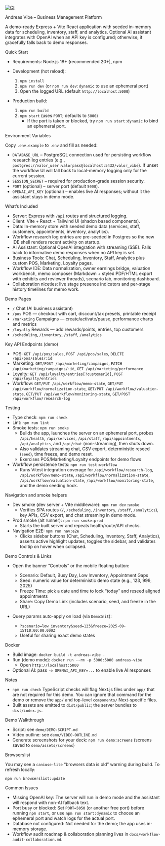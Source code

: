 [![CI](https://github.com/Bwillia13x/AndreasVibe/actions/workflows/ci.yml/badge.svg)](https://github.com/Bwillia13x/AndreasVibe/actions/workflows/ci.yml)

Andreas Vibe – Business Management Platform

A demo-ready Express + Vite React application with seeded in-memory data for scheduling, inventory, staff, and analytics. Optional AI assistant integrates with OpenAI when an API key is configured; otherwise, it gracefully falls back to demo responses.

Quick Start

- Requirements: Node.js 18+ (recommended 20+), npm

- Development (hot reload):
  1. `npm install`
  2. `npm run dev` (or `npm run dev:dynamic` to use an ephemeral port)
  3. Open the logged URL (default `http://localhost:5000`)

- Production build:
  1. `npm run build`
  2. `npm start` (uses `PORT`; defaults to `5000`)
     - If the port is taken or blocked, try `npm run start:dynamic` to bind an ephemeral port.

Environment Variables

Copy `.env.example` to `.env` and fill as needed:

- `DATABASE_URL` – PostgreSQL connection used for persisting workflow research log entries (e.g., `postgres://valor_user:valorpass@localhost:5432/valor_vibe`). If unset the workflow UI will fall back to local-memory logging only for the current session.
- `SESSION_SECRET` – required for production-grade session security.
- `PORT` (optional) – server port (default `5000`).
- `OPENAI_API_KEY` (optional) – enables live AI responses; without it the assistant stays in demo mode.

What’s Included

- Server: Express with `/api` routes and structured logging.
- Client: Vite + React + Tailwind UI (shadcn based components).
- Data: In-memory store with seeded demo data (services, staff, customers, appointments, inventory, analytics).
- Workflow research log entries are pre-seeded in Postgres so the new IDE shell renders recent activity on startup.
- AI Assistant: Optional OpenAI integration with streaming (SSE). Falls back to informative demo responses when no API key is set.
- Business Tools: Chat, Scheduling, Inventory, Staff, Analytics plus custom POS, Marketing, Loyalty pages.
- Workflow IDE: Data normalization, owner earnings bridge, valuation workbench, memo composer (Markdown + styled PDF/HTML export with exhibits and reviewer threads), scenario lab, monitoring dashboard.
- Collaboration niceties: live stage presence indicators and per-stage history timelines for memo work.

Demo Pages

- `/` Chat (AI business assistant)
- `/pos` POS — checkout with cart, discount/tax presets, printable receipt
- `/marketing` Campaigns — create/activate/pause, performance charts and metrics
- `/loyalty` Rewards — add rewards/points, entries, top customers
- `/scheduling`, `/inventory`, `/staff`, `/analytics`

Key API Endpoints (demo)

- POS: `GET /api/pos/sales`, `POST /api/pos/sales`, `DELETE /api/pos/sales/:id`
- Marketing: `GET/POST /api/marketing/campaigns`, `PATCH /api/marketing/campaigns/:id`, `GET /api/marketing/performance`
- Loyalty: `GET /api/loyalty/entries[?customerId]`, `POST /api/loyalty/entries`
- Workflow: `GET/PUT /api/workflow/memo-state`, `GET/PUT /api/workflow/normalization-state`, `GET/PUT /api/workflow/valuation-state`, `GET/PUT /api/workflow/monitoring-state`, `GET/POST /api/workflow/research-log`

Testing

- Type check: `npm run check`
- Lint: `npm run lint`
- Smoke tests: `npm run smoke`
  - Builds the app, launches the server on an ephemeral port, probes `/api/health`, `/api/services`, `/api/staff`, `/api/appointments`, `/api/analytics`, and `/api/chat` (non-streaming), then shuts down.
  - Also validates streaming chat, CSV export, deterministic reseed (`seed`), time freeze, and demo reset.
  - Exercises POS/Marketing/Loyalty endpoints for demo flows
- Workflow persistence tests: `npm run test:workflow`
  - Runs Vitest integration coverage for `/api/workflow/research-log`, `/api/workflow/memo-state`, `/api/workflow/normalization-state`, `/api/workflow/valuation-state`, `/api/workflow/monitoring-state`, and the demo seeding hook.

Navigation and smoke helpers

- Dev smoke (dev server + Vite middleware): `npm run dev:smoke`
  - Verifies SPA routes (`/`, `/scheduling`, `/inventory`, `/staff`, `/analytics`), key APIs, CSV export, and chat streaming in demo mode.
- Prod smoke (alt runner): `npm run smoke:prod`
  - Starts the built server and repeats health/route/API checks.
- Navigation E2E: `npm run nav:e2e`
  - Clicks sidebar buttons (Chat, Scheduling, Inventory, Staff, Analytics), asserts active highlight updates, toggles the sidebar, and validates tooltip on hover when collapsed.

Demo Controls & Links

- Open the banner “Controls” or the mobile floating button:
  - Scenario: Default, Busy Day, Low Inventory, Appointment Gaps
  - Seed: numeric value for deterministic demo state (e.g., 123, 999, 2025)
  - Freeze Time: pick a date and time to lock “today” and reseed aligned appointments
  - Share: Copy Demo Link (includes scenario, seed, and freeze in the URL)

- Query params auto-apply on load (via `DemoInit`):
  - `?scenario=low_inventory&seed=123&freeze=2025-09-15T10:00:00.000Z`
  - Useful for sharing exact demo states

Docker

- Build image: `docker build -t andreas-vibe .`
- Run (demo mode): `docker run --rm -p 5000:5000 andreas-vibe`
  - Open `http://localhost:5000`
- Optional AI: pass `-e OPENAI_API_KEY=...` to enable live AI responses

Notes

- `npm run check` TypeScript checks will flag Next.js files under `app/` that are not required for this demo. You can ignore that command for the demo or remove the `app/` and top-level `components/` Next-specific files.
- Built assets are emitted to `dist/public`; the server bundles to `dist/index.js`.

Demo Walkthrough

- Script: see `demo/DEMO-SCRIPT.md`
- Video outline: see `demo/VIDEO-OUTLINE.md`
- Generate screenshots for your deck: `npm run demo:screens` (screens saved to `demo/assets/screens`)

Browserslist

You may see a `caniuse-lite` “browsers data is old” warning during build. To refresh locally:

```
npm run browserslist:update
```

Common Issues

- Missing OpenAI key: The server will run in demo mode and the assistant will respond with non-AI fallback text.
- Port busy or blocked: Set `PORT=5050` (or another free port) before running `npm start`, or use `npm run start:dynamic` to choose an ephemeral port and watch logs for the actual port.
- Database not configured: Not needed for the demo; the app uses in-memory storage.
- Workflow audit roadmap & collaboration planning lives in `docs/workflow-audit-collaboration.md`.
